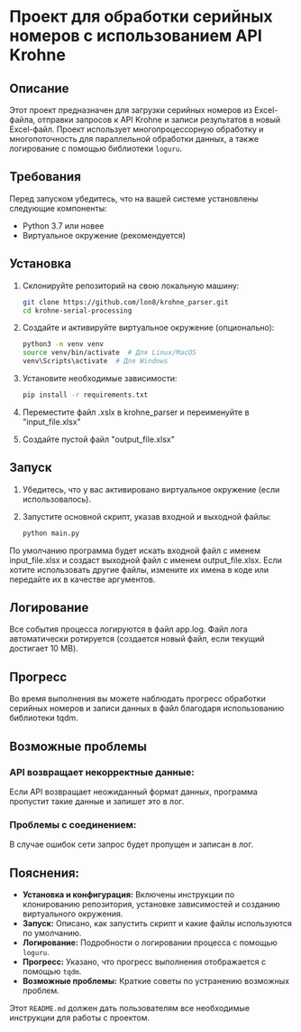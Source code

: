 # Проект для обработки серийных номеров с использованием API Krohne

## Описание

Этот проект предназначен для загрузки серийных номеров из Excel-файла, отправки запросов к API Krohne и записи результатов в новый Excel-файл. Проект использует многопроцессорную обработку и многопоточность для параллельной обработки данных, а также логирование с помощью библиотеки `loguru`.

## Требования

Перед запуском убедитесь, что на вашей системе установлены следующие компоненты:

- Python 3.7 или новее
- Виртуальное окружение (рекомендуется)

## Установка

1. Склонируйте репозиторий на свою локальную машину:

    ```bash
    git clone https://github.com/lon8/krohne_parser.git
    cd krohne-serial-processing
    ```
2. Создайте и активируйте виртуальное окружение (опционально):
    
    ```bash
    python3 -m venv venv
    source venv/bin/activate  # Для Linux/MacOS
    venv\Scripts\activate  # Для Windows
    ```
3. Установите необходимые зависимости:
    ```bash
    pip install -r requirements.txt
    ```
4. Переместите файл .xslx в krohne_parser и переименуйте в "input_file.xlsx"

5. Создайте пустой файл "output_file.xlsx"


## Запуск
1. Убедитесь, что у вас активировано виртуальное окружение (если использовалось).

2. Запустите основной скрипт, указав входной и выходной файлы:

    ```bash
    python main.py
    ```

По умолчанию программа будет искать входной файл с именем input_file.xlsx и создаст выходной файл с именем output_file.xlsx. Если хотите использовать другие файлы, измените их имена в коде или передайте их в качестве аргументов.

## Логирование
Все события процесса логируются в файл app.log. Файл лога автоматически ротируется (создается новый файл, если текущий достигает 10 MB).

## Прогресс
Во время выполнения вы можете наблюдать прогресс обработки серийных номеров и записи данных в файл благодаря использованию библиотеки tqdm.

## Возможные проблемы

### API возвращает некорректные данные:
Если API возвращает неожиданный формат данных, программа пропустит такие данные и запишет это в лог.

### Проблемы с соединением:
В случае ошибок сети запрос будет пропущен и записан в лог.

## Пояснения:

- **Установка и конфигурация:** Включены инструкции по клонированию репозитория, установке зависимостей и созданию виртуального окружения.
- **Запуск:** Описано, как запустить скрипт и какие файлы используются по умолчанию.
- **Логирование:** Подробности о логировании процесса с помощью `loguru`.
- **Прогресс:** Указано, что прогресс выполнения отображается с помощью `tqdm`.
- **Возможные проблемы:** Краткие советы по устранению возможных проблем.

Этот `README.md` должен дать пользователям все необходимые инструкции для работы с проектом.